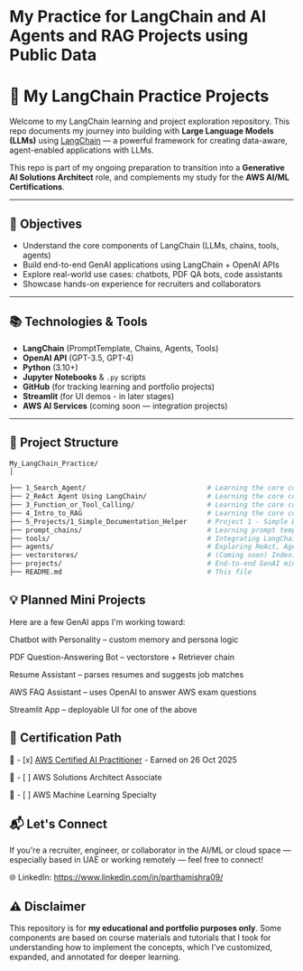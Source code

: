 # My Practice for LangChain and AI Agents and RAG Projects using Public Data

# 🧠 My LangChain Practice Projects

Welcome to my LangChain learning and project exploration repository. This repo documents my journey into building with **Large Language Models (LLMs)** using [LangChain](https://www.langchain.com/) — a powerful framework for creating data-aware, agent-enabled applications with LLMs.

This repo is part of my ongoing preparation to transition into a **Generative AI Solutions Architect** role, and complements my study for the **AWS AI/ML Certifications**.

---

## 🚀 Objectives

- Understand the core components of LangChain (LLMs, chains, tools, agents)
- Build end-to-end GenAI applications using LangChain + OpenAI APIs
- Explore real-world use cases: chatbots, PDF QA bots, code assistants
- Showcase hands-on experience for recruiters and collaborators

---

## 📚 Technologies & Tools

- **LangChain** (PromptTemplate, Chains, Agents, Tools)
- **OpenAI API** (GPT-3.5, GPT-4)
- **Python** (3.10+)
- **Jupyter Notebooks** & `.py` scripts
- **GitHub** (for tracking learning and portfolio projects)
- **Streamlit** (for UI demos - in later stages)
- **AWS AI Services** (coming soon — integration projects)

---

## 🧩 Project Structure

```bash
My_LangChain_Practice/ 
│

├── 1_Search_Agent/                              # Learning the core concepts of LangChain by building a simple search agent
├── 2_ReAct Agent Using LangChain/               # Learning the core concepts of a ReAct Agent by try to build it from scratch using LangChain
├── 3_Function_or_Tool_Calling/                  # Learning the core concepts of Function/Tool Calling using LangChain
├── 4_Intro_to_RAG                               # Learning the core concepts of Retrieval Augmented Generation (RAG) using LangChain and Pinecone VectorStore
├── 5_Projects/1_Simple_Documentation_Helper     # Project 1 - Simple Documentation Helper. It is a Streamlit UI based RAG application which uses Pinecone for VectorStore (no memory for future Questioning)
├── prompt_chains/                               # Learning prompt templates and chains
├── tools/                                       # Integrating LangChain tools (calculator, search, etc.)
├── agents/                                      # Exploring ReAct, AgentExecutor, Tool usage
├── vectorstores/                                # (Coming soon) Indexing PDFs / Docs with FAISS
├── projects/                                    # End-to-end GenAI mini-apps
├── README.md                                    # This file
```

## 💡 **Planned Mini Projects**

Here are a few GenAI apps I'm working toward:

Chatbot with Personality – custom memory and persona logic

PDF Question-Answering Bot – vectorstore + Retriever chain

Resume Assistant – parses resumes and suggests job matches

AWS FAQ Assistant – uses OpenAI to answer AWS exam questions

Streamlit App – deployable UI for one of the above

## 📜 **Certification Path**


📖 - [x]  [AWS Certified AI Practitioner](https://www.credly.com/badges/453fa0f4-f71b-49fc-a64a-285f5f5b6459/public_url) - Earned on 26 Oct 2025

📖 - [ ]  AWS Solutions Architect Associate

📖 - [ ]  AWS Machine Learning Specialty

## 📬 **Let's Connect**

If you're a recruiter, engineer, or collaborator in the AI/ML or cloud space — especially based in UAE or working remotely — feel free to connect!

🌐 LinkedIn: https://www.linkedin.com/in/parthamishra09/
 


## ⚠️ Disclaimer

This repository is for **my educational and portfolio purposes only**. Some components are based on course materials and tutorials that I took for understanding how to implement the concepts, which I’ve customized, expanded, and annotated for deeper learning.
